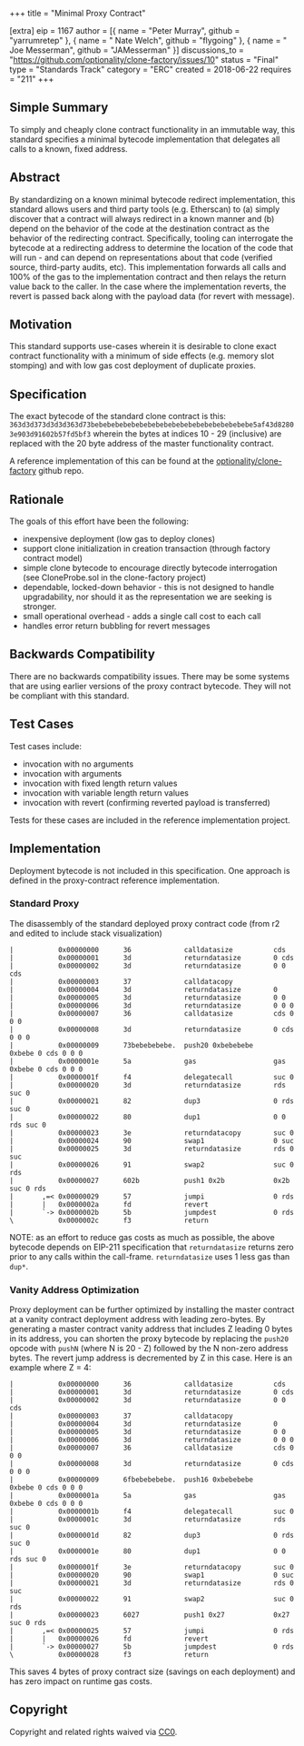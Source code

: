 +++
title = "Minimal Proxy Contract"

[extra]
eip = 1167
author = [{ name = "Peter Murray", github = "yarrumretep" }, { name = " Nate Welch", github = "flygoing" }, { name = " Joe Messerman", github = "JAMesserman" }]
discussions_to = "https://github.com/optionality/clone-factory/issues/10"
status = "Final"
type = "Standards Track"
category = "ERC"
created = 2018-06-22
requires = "211"
+++

<!--You can leave these HTML comments in your merged EIP and delete the visible duplicate text guides, they will not appear and may be helpful to refer to if you edit it again. This is the suggested template for new EIPs. Note that an EIP number will be assigned by an editor. When opening a pull request to submit your EIP, please use an abbreviated title in the filename, `eip-draft_title_abbrev.md`. The title should be 44 characters or less.-->

## Simple Summary
<!--"If you can't explain it simply, you don't understand it well enough." Provide a simplified and layman-accessible explanation of the EIP.-->
To simply and cheaply clone contract functionality in an immutable way, this standard specifies a minimal bytecode implementation that delegates all calls to a known, fixed address.  
## Abstract
<!--A short (~200 word) description of the technical issue being addressed.-->
By standardizing on a known minimal bytecode redirect implementation, this standard allows users and third party tools (e.g. Etherscan) to (a) simply discover that a contract will always redirect in a known manner and (b) depend on the behavior of the code at the destination contract as the behavior of the redirecting contract.  Specifically, tooling can interrogate the bytecode at a redirecting address to determine the location of the code that will run - and can depend on representations about that code (verified source, third-party audits, etc).  This implementation forwards all calls and 100% of the gas to the implementation contract and then relays the return value back to the caller.  In the case where the implementation reverts, the revert is passed back along with the payload data (for revert with message).


## Motivation
<!--The motivation is critical for EIPs that want to change the Ethereum protocol. It should clearly explain why the existing protocol specification is inadequate to address the problem that the EIP solves. EIP submissions without sufficient motivation may be rejected outright.-->
This standard supports use-cases wherein it is desirable to clone exact contract functionality with a minimum of side effects (e.g. memory slot stomping) and with low gas cost deployment of duplicate proxies.

## Specification
<!--The technical specification should describe the syntax and semantics of any new feature. The specification should be detailed enough to allow competing, interoperable implementations for any of the current Ethereum platforms (go-ethereum, parity, cpp-ethereum, ethereumj, ethereumjs, and [others](https://github.com/ethereum/wiki/wiki/Clients)).-->
The exact bytecode of the standard clone contract is this: `363d3d373d3d3d363d73bebebebebebebebebebebebebebebebebebebebe5af43d82803e903d91602b57fd5bf3` wherein the bytes at indices 10 - 29 (inclusive) are replaced with the 20 byte address of the master functionality contract.  

A reference implementation of this can be found at the [optionality/clone-factory](https://github.com/optionality/clone-factory) github repo. 

## Rationale
<!--The rationale fleshes out the specification by describing what motivated the design and why particular design decisions were made. It should describe alternate designs that were considered and related work, e.g. how the feature is supported in other languages. The rationale may also provide evidence of consensus within the community, and should discuss important objections or concerns raised during discussion.-->
The goals of this effort have been the following:
- inexpensive deployment (low gas to deploy clones)
- support clone initialization in creation transaction (through factory contract model)
- simple clone bytecode to encourage directly bytecode interrogation (see CloneProbe.sol in the clone-factory project)
- dependable, locked-down behavior - this is not designed to handle upgradability, nor should it as the representation we are seeking is stronger.
- small operational overhead - adds a single call cost to each call
- handles error return bubbling for revert messages

## Backwards Compatibility
<!--All EIPs that introduce backwards incompatibilities must include a section describing these incompatibilities and their severity. The EIP must explain how the author proposes to deal with these incompatibilities. EIP submissions without a sufficient backwards compatibility treatise may be rejected outright.-->
There are no backwards compatibility issues.  There may be some systems that are using earlier versions of the proxy contract bytecode.  They will not be compliant with this standard.

## Test Cases
<!--Test cases for an implementation are mandatory for EIPs that are affecting consensus changes. Other EIPs can choose to include links to test cases if applicable.-->
Test cases include:
- invocation with no arguments
- invocation with arguments
- invocation with fixed length return values
- invocation with variable length return values
- invocation with revert (confirming reverted payload is transferred)
  
Tests for these cases are included in the reference implementation project.

## Implementation
<!--The implementations must be completed before any EIP is given status "Final", but it need not be completed before the EIP is accepted. While there is merit to the approach of reaching consensus on the specification and rationale before writing code, the principle of "rough consensus and running code" is still useful when it comes to resolving many discussions of API details.-->
Deployment bytecode is not included in this specification.  One approach is defined in the proxy-contract reference implementation.

### Standard Proxy
The disassembly of the standard deployed proxy contract code (from r2 and edited to include stack visualization)

```
|           0x00000000      36             calldatasize          cds
|           0x00000001      3d             returndatasize        0 cds
|           0x00000002      3d             returndatasize        0 0 cds
|           0x00000003      37             calldatacopy          
|           0x00000004      3d             returndatasize        0
|           0x00000005      3d             returndatasize        0 0 
|           0x00000006      3d             returndatasize        0 0 0
|           0x00000007      36             calldatasize          cds 0 0 0
|           0x00000008      3d             returndatasize        0 cds 0 0 0
|           0x00000009      73bebebebebe.  push20 0xbebebebe     0xbebe 0 cds 0 0 0
|           0x0000001e      5a             gas                   gas 0xbebe 0 cds 0 0 0
|           0x0000001f      f4             delegatecall          suc 0
|           0x00000020      3d             returndatasize        rds suc 0
|           0x00000021      82             dup3                  0 rds suc 0
|           0x00000022      80             dup1                  0 0 rds suc 0
|           0x00000023      3e             returndatacopy        suc 0
|           0x00000024      90             swap1                 0 suc
|           0x00000025      3d             returndatasize        rds 0 suc
|           0x00000026      91             swap2                 suc 0 rds
|           0x00000027      602b           push1 0x2b            0x2b suc 0 rds
|       ,=< 0x00000029      57             jumpi                 0 rds
|       |   0x0000002a      fd             revert
|       `-> 0x0000002b      5b             jumpdest              0 rds
\           0x0000002c      f3             return

```

NOTE: as an effort to reduce gas costs as much as possible, the above bytecode depends on EIP-211 specification that `returndatasize` returns zero prior to any calls within the call-frame. `returndatasize` uses 1 less gas than `dup*`.

### Vanity Address Optimization
Proxy deployment can be further optimized by installing the master contract at a vanity contract deployment address with leading zero-bytes.  By generating a master contract vanity address that includes Z leading 0 bytes in its address, you can shorten the proxy bytecode by replacing the `push20` opcode with `pushN` (where N is 20 - Z) followed by the N non-zero address bytes.  The revert jump address is decremented by Z in this case.  Here is an example where Z = 4:
```
|           0x00000000      36             calldatasize          cds
|           0x00000001      3d             returndatasize        0 cds
|           0x00000002      3d             returndatasize        0 0 cds
|           0x00000003      37             calldatacopy          
|           0x00000004      3d             returndatasize        0
|           0x00000005      3d             returndatasize        0 0 
|           0x00000006      3d             returndatasize        0 0 0
|           0x00000007      36             calldatasize          cds 0 0 0
|           0x00000008      3d             returndatasize        0 cds 0 0 0
|           0x00000009      6fbebebebebe.  push16 0xbebebebe     0xbebe 0 cds 0 0 0
|           0x0000001a      5a             gas                   gas 0xbebe 0 cds 0 0 0
|           0x0000001b      f4             delegatecall          suc 0
|           0x0000001c      3d             returndatasize        rds suc 0
|           0x0000001d      82             dup3                  0 rds suc 0
|           0x0000001e      80             dup1                  0 0 rds suc 0
|           0x0000001f      3e             returndatacopy        suc 0
|           0x00000020      90             swap1                 0 suc
|           0x00000021      3d             returndatasize        rds 0 suc
|           0x00000022      91             swap2                 suc 0 rds
|           0x00000023      6027           push1 0x27            0x27 suc 0 rds
|       ,=< 0x00000025      57             jumpi                 0 rds
|       |   0x00000026      fd             revert
|       `-> 0x00000027      5b             jumpdest              0 rds
\           0x00000028      f3             return
```
This saves 4 bytes of proxy contract size (savings on each deployment) and has zero impact on runtime gas costs.

## Copyright
Copyright and related rights waived via [CC0](https://creativecommons.org/publicdomain/zero/1.0/).
